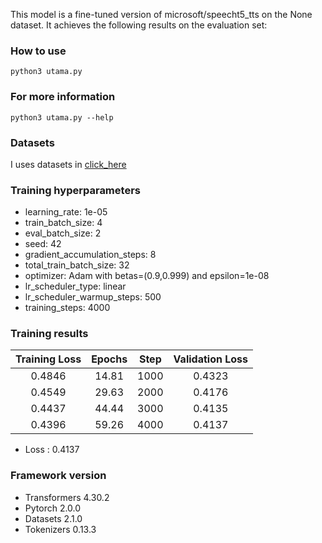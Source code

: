 This model is a fine-tuned version of microsoft/speecht5_tts on the None dataset. It achieves the following results on the evaluation set:



### How to use

```
python3 utama.py
```

### For more information 

```
python3 utama.py --help
```

### Datasets

I uses datasets in [click_here](https://openslr.org/36/) 

### Training hyperparameters

- learning_rate: 1e-05
- train_batch_size: 4
- eval_batch_size: 2
- seed: 42
- gradient_accumulation_steps: 8
- total_train_batch_size: 32
- optimizer: Adam with betas=(0.9,0.999) and epsilon=1e-08
- lr_scheduler_type: linear
- lr_scheduler_warmup_steps: 500
- training_steps: 4000

### Training results

| Training Loss  |  Epochs  |  Step  | Validation Loss  |
| :---:          |  :---:   |  :---: | :------:         |
|  0.4846        |  14.81   |  1000  |  0.4323          |
|  0.4549        |  29.63   |  2000  |  0.4176          |
|  0.4437        |  44.44   |  3000  |  0.4135          |
|  0.4396        |  59.26   |  4000  |  0.4137          |

- Loss : 0.4137

### Framework version

- Transformers 4.30.2
- Pytorch 2.0.0
- Datasets 2.1.0
- Tokenizers 0.13.3
